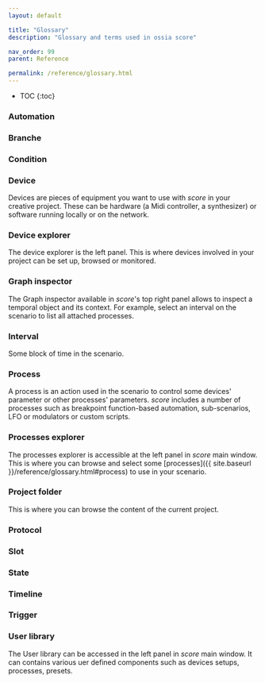 ```yaml
---
layout: default

title: "Glossary"
description: "Glossary and terms used in ossia score"

nav_order: 99
parent: Reference

permalink: /reference/glossary.html
---
```


- TOC
{:toc}

### Automation

### Branche

### Condition

### Device

Devices are pieces of equipment you want to use with *score* in your creative project. These can be hardware (a Midi controller, a synthesizer) or software running locally or on the network.

### Device explorer

The device explorer is the left panel. This is where devices involved in your project can be set up, browsed or monitored.

### Graph inspector

The Graph inspector available in *score*'s top right panel allows to inspect a temporal object and its context. For example, select an interval on the scenario to list all attached processes.

### Interval

Some block of time in the scenario.

### Process

A process is an action used in the scenario to control some devices' parameter or other processes' parameters. *score* includes a number of processes such as breakpoint function-based automation, sub-scenarios, LFO or modulators or custom scripts.

### Processes explorer

The processes explorer is accessible at the left panel in *score* main window. This is where you can browse and select some [processes]({{ site.baseurl }}/reference/glossary.html#process) to use in your scenario.


### Project folder

This is where you can browse the content of the current project.

### Protocol

### Slot

### State

### Timeline

### Trigger

### User library

The User library can be accessed in the left panel in *score* main window. It can contains various uer defined components such as devices setups, processes, presets.
